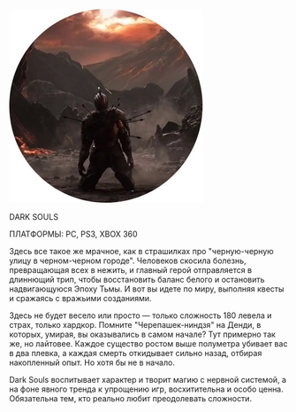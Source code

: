 ![](../Игры/images/41497e795782bf425838de435cbc1280.png)

DARK SOULS

ПЛАТФОРМЫ: PC, PS3, XBOX 360

Здесь все такое же мрачное, как в страшилках про "черную-черную улицу в черном-черном городе". Человеков скосила болезнь, превращающая всех в нежить, и главный герой отправляется в длиннющий трип, чтобы восстановить баланс белого и остановить надвигающуюся Эпоху Тьмы. И вот вы идете по миру, выполняя квесты и сражаясь с вражьими созданиями.

Здесь не будет весело или просто — только сложность 180 левела и страх, только хардкор. Помните "Черепашек-ниндзя" на Денди, в которых, умирая, вы оказывались в самом начале? Тут примерно так же, но лайтовее. Каждое существо ростом выше полуметра убивает вас в два плевка, а каждая смерть откидывает сильно назад, отбирая накопленный опыт. Но хотя бы не в начало.

Dark Souls воспитывает характер и творит магию с нервной системой, а на фоне явного тренда к упрощению игр, восхитительна и особо ценна. Обязательна тем, кто реально любит преодолевать сложности.
